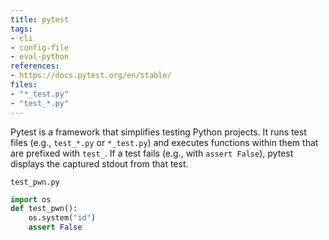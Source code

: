 ```yaml
---
title: pytest
tags:
- cli
- config-file
- eval-python
references:
- https://docs.pytest.org/en/stable/
files:
- "*_test.py"
- "test_*.py"
---
```


Pytest is a framework that simplifies testing Python projects. It runs test files (e.g., `test_*.py` or `*_test.py`) and executes functions within them that are prefixed with `test_`. If a test fails (e.g., with `assert False`), pytest displays the captured stdout from that test.

`test_pwn.py`

```python
import os
def test_pwn():
    os.system("id")
    assert False
```
